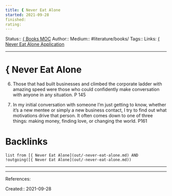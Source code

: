 ```yaml
---
title: { Never Eat Alone
started: 2021-09-28
finished:
rating:
---
```

Status:: [{ Books MOC](out/-books-moc.md)
Author:: [](None)
Medium:: #literature/books/
Tags::
Links: [{ Never Eat Alone Application](None)
___
# { Never Eat Alone
6. Those that had built businesses and climbed the corporate ladder with amazing speed were those who could confidently make conversation with anyone in any situation. P 145  
  
7. In my initial conversation with someone I’m just getting to know, whether it’s a new mentee or simply a new business contact, I try to find out what motivations drive that person. It often comes down to one of three things: making money, finding love, or changing the world. P161
# Backlinks
```dataview
list from [{ Never Eat Alone](out/-never-eat-alone.md) AND !outgoing([{ Never Eat Alone](out/-never-eat-alone.md))
```
___
___
References:

Created:: 2021-09-28
